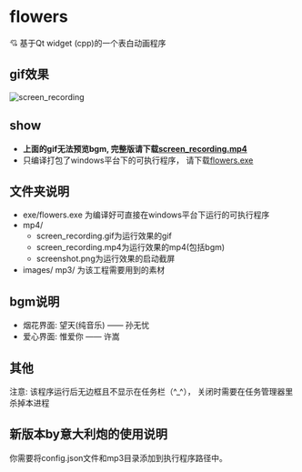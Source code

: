 # flowers
:cupid: 基于Qt widget (cpp)的一个表白动画程序

## gif效果  

![screen_recording](./screenshot/screen_recording.gif)

## show
- **上面的gif无法预览bgm, 完整版请下载[screen_recording.mp4](https://github.com/IfanTsai/flowers/blob/master/screenshot/screen_recording.mp4)**
- 只编译打包了windows平台下的可执行程序， 请下载[flowers.exe](https://github.com/IfanTsai/flowers/blob/master/exe/flowers.exe)

## 文件夹说明
- exe/flowers.exe 为编译好可直接在windows平台下运行的可执行程序
- mp4/
  - screen_recording.gif为运行效果的gif
  - screen_recording.mp4为运行效果的mp4(包括bgm)
  - screenshot.png为运行效果的启动截屏
- images/ mp3/ 为该工程需要用到的素材

## bgm说明
- 烟花界面: 望天(纯音乐) —— 孙无忧
- 爱心界面: 惟爱你 —— 许嵩

## 其他
注意: 该程序运行后无边框且不显示在任务栏（^_^）， 关闭时需要在任务管理器里杀掉本进程

## 新版本by意大利炮的使用说明
你需要将config.json文件和mp3目录添加到执行程序路径中。

